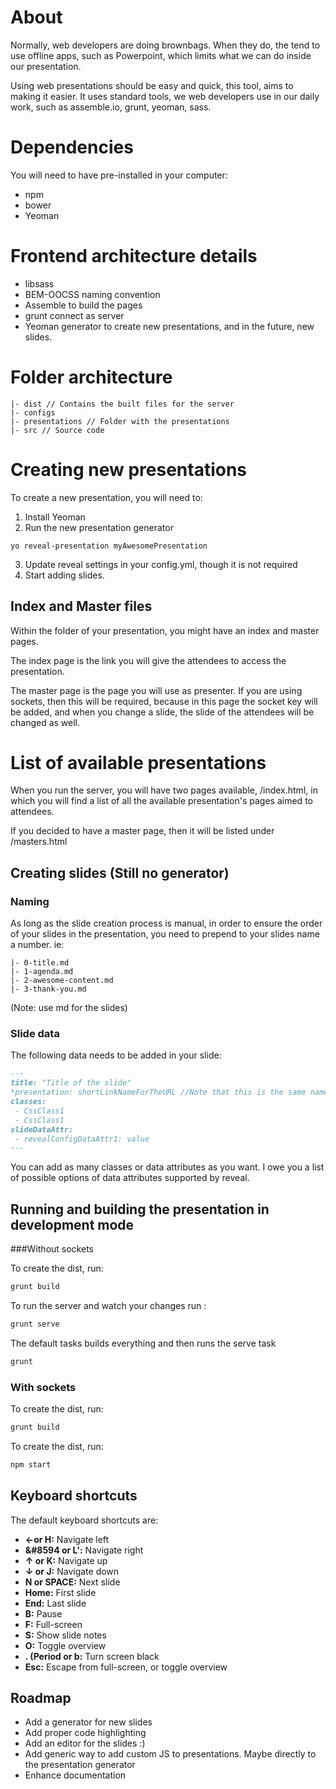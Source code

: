 # About

Normally, web developers are doing brownbags. When they do, the tend to use offline apps, such as Powerpoint, which limits what we can do inside our presentation.

Using web presentations should be easy and quick, this tool, aims to making it easier. It uses standard tools, we web developers use in our daily work, such as assemble.io, grunt, yeoman, sass.

# Dependencies

You will need to have pre-installed in your computer:

* npm
* bower
* Yeoman

# Frontend architecture details

* libsass
* BEM-OOCSS naming convention
* Assemble to build the pages 
* grunt connect as server
* Yeoman generator to create new presentations, and in the future, new slides.

# Folder architecture

```
|- dist // Contains the built files for the server
|- configs
|- presentations // Folder with the presentations
|- src // Source code
```

# Creating new presentations

To create a new presentation, you will need to:

 1. Install Yeoman 
 2. Run the new presentation generator
```
yo reveal-presentation myAwesomePresentation
```
 3. Update reveal settings in your config.yml, though it is not required
 4. Start adding slides.


## Index and Master files

Within the folder of your presentation, you might have an index and master pages. 

The index page is the link you will give the attendees to access the presentation. 

The master page is the page you will use as presenter. If you are using sockets, then this will be required, because in this page the socket key will be added, and when you change a slide, the slide of the attendees will be changed as well.

# List of available presentations

When you run the server, you will have two pages available, /index.html, in which you will find a list of all the available presentation's pages aimed to attendees.

If you decided to have a master page, then it will be listed under /masters.html


## Creating slides (Still no generator)

### Naming
As long as the slide creation process is manual, in order to ensure the order of your slides in the presentation, you need to prepend to your slides name a number. ie:

```
|- 0-title.md
|- 1-agenda.md
|- 2-awesome-content.md
|- 3-thank-you.md
```
(Note:  use md for the slides)

### Slide data

The following data needs to be added in your slide:

```md
---
title: "Title of the slide"
*presentation: shortLinkNameForTheURL //Note that this is the same name you used for menuLink in the index.hbs*
classes:
 - CssClass1
 - CssClass1
slideDataAttr:
 - revealConfigDataAttr1: value
---
```

You can add as many classes or data attributes as you want. I owe you a list of possible options of data attributes supported by reveal. 

## Running and building the presentation in development mode

###Without sockets

To create the dist, run:
```js
grunt build
```

To run the server and watch your changes run :
```js
grunt serve
```

The default tasks builds everything and then runs the serve task
```js
grunt
```

### With sockets

To create the dist, run:
```js
grunt build
```

To create the dist, run:
```js
npm start
```

## Keyboard shortcuts

The default keyboard shortcuts are:

 - **&#8592;or H:** Navigate left
 - **&#8594 or L':** Navigate right
 - **&#8593; or K:** Navigate up
 - **&#8595; or J:** Navigate down
 - **N or SPACE:** Next slide
 - **Home:** First slide
 - **End:** Last slide
 - **B:** Pause
 - **F:** Full-screen
 - **S:** Show slide notes
 - **O:** Toggle overview
 - **. (Period or b:** Turn screen black 
 - **Esc:** Escape from full-screen, or toggle overview


## Roadmap

- Add a generator for new slides
- Add proper code highlighting
- Add an editor for the slides :)
- Add generic way to add custom JS to presentations. Maybe directly to the presentation generator
- Enhance documentation

